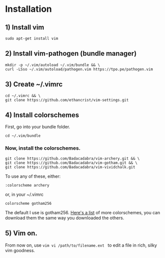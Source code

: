 # Installation

## 1) Install vim
```ubuntu
sudo apt-get install vim
```

## 2) Install vim-pathogen (bundle manager)
```ubuntu
mkdir -p ~/.vim/autoload ~/.vim/bundle && \
curl -LSso ~/.vim/autoload/pathogen.vim https://tpo.pe/pathogen.vim
```

## 3) Create ~/.vimrc
```ubuntu
cd ~/.vimrc && \
git clone https://github.com/ethancrist/vim-settings.git
```

## 4) Install colorschemes
First, go into your bundle folder.
```ubuntu
cd ~/.vim/bundle
```

### Now, install the colorschemes.
```ubuntu
git clone https://github.com/Badacadabra/vim-archery.git && \
git clone https://github.com/Badacadabra/vim-gotham.git && \
git clone https://github.com/Badacadabra/vim-vividchalk.git
```

To use any of these, either:
```vim
:colorscheme archery 
```

or, in your ~/.vimrc
```vim
colorscheme gotham256
```

The default I use is gotham256. [Here's a list](https://github.com/rafi/awesome-vim-colorschemes) of more colorschemes, you can download them the same way you downloaded the others.

## 5) Vim on.
From now on, use ```vim vi /path/to/filename.ext ``` to edit a file in rich, silky vim goodness.
